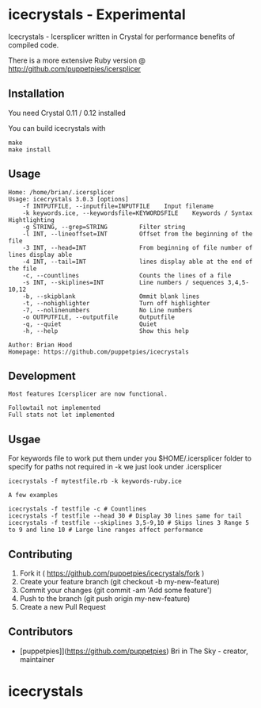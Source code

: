 # icecrystals - Experimental

Icecrystals - Icersplicer written in Crystal for performance benefits of compiled code.

There is a more extensive Ruby version @ http://github.com/puppetpies/icersplicer

## Installation

You need Crystal 0.11 / 0.12 installed

You can build icecrystals with

````
make
make install
````

## Usage

````
Home: /home/brian/.icersplicer
Usage: icecrystals 3.0.3 [options]
    -f INTPUTFILE, --inputfile=INPUTFILE	Input filename
    -k keywords.ice, --keywordsfile=KEYWORDSFILE	Keywords / Syntax Hightlighting
    -g STRING, --grep=STRING         Filter string
    -l INT, --lineoffset=INT         Offset from the beginning of the file
    -3 INT, --head=INT               From beginning of file number of lines display able
    -4 INT, --tail=INT               lines display able at the end of the file
    -c, --countlines                 Counts the lines of a file
    -s INT, --skiplines=INT          Line numbers / sequences 3,4,5-10,12
    -b, --skipblank                  Ommit blank lines
    -t, --nohighlighter              Turn off highlighter
    -7, --nolinenumbers              No Line numbers
    -o OUTPUTFILE, --outputfile      Outputfile
    -q, --quiet                      Quiet
    -h, --help                       Show this help

Author: Brian Hood
Homepage: https://github.com/puppetpies/icecrystals
````

## Development

````
Most features Icersplicer are now functional.

Followtail not implemented
Full stats not let implemented

````

## Usgae

For keywords file to work put them under you $HOME/.icersplicer folder to specify for paths not required in -k we just look under .icersplicer

````
icecrystals -f mytestfile.rb -k keywords-ruby.ice

A few examples

icecrystals -f testfile -c # Countlines
icecrystals -f testfile --head 30 # Display 30 lines same for tail
icecrystals -f testfile --skiplines 3,5-9,10 # Skips lines 3 Range 5 to 9 and line 10 # Large line ranges affect performance
````

## Contributing

1. Fork it ( https://github.com/puppetpies/icecrystals/fork )
2. Create your feature branch (git checkout -b my-new-feature)
3. Commit your changes (git commit -am 'Add some feature')
4. Push to the branch (git push origin my-new-feature)
5. Create a new Pull Request

## Contributors

- [puppetpies]](https://github.com/puppetpies) Bri in The Sky - creator, maintainer

# icecrystals
